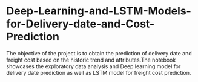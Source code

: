 # Deep-Learning-and-LSTM-Models-for-Delivery-date-and-Cost-Prediction
The objective of the project is to obtain the prediction of delivery date and freight cost based on the historic trend and attributes.The notebook showcases the exploratory data analysis and Deep learning model for delivery date prediction as well as LSTM model for freight cost prediction.
